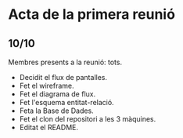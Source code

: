 # Acta de la primera reunió
## 10/10
Membres presents a la reunió: tots.
- Decidit el flux de pantalles.
- Fet el wireframe.
- Fet el diagrama de flux.
- Fet l'esquema entitat-relació.
- Feta la Base de Dades.
- Fet el clon del repositori a les 3 màquines.
- Editat el README.